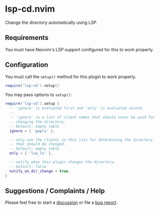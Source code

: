 # lsp-cd.nvim

Change the directory automatically using LSP.

## Requirements

You must have Neovim's LSP support configured for this to work properly.

## Configuration

You must call the `setup()` method for this plugin to work properly.

```lua
require('lsp-cd').setup()
```

You may pass options to `setup()`:

```lua
require('lsp-cd').setup {
  -- 'ignore' is evaluated first and 'only' is evaluated second.
  --
  -- 'ignore' is a list of client names that should never be used for
  -- changing the directory.
  -- Default: empty table
  ignore = { 'gopls' },

  -- only use the clients in this list for determining the directory
  -- that should be changed.
  -- Default: empty table
  only = { 'lua_ls' },

  -- notify when this plugin changes the directory.
  -- Default: false
  notify_on_dir_change = true,
}
```

## Suggestions / Complaints / Help

Please feel free to start a [discussion](https://github.com/WhoIsSethDaniel/lsp-cd.nvim/discussions) or
file a [bug report](https://github.com/WhoIsSethDaniel/lsp-cd.nvim/issues).
